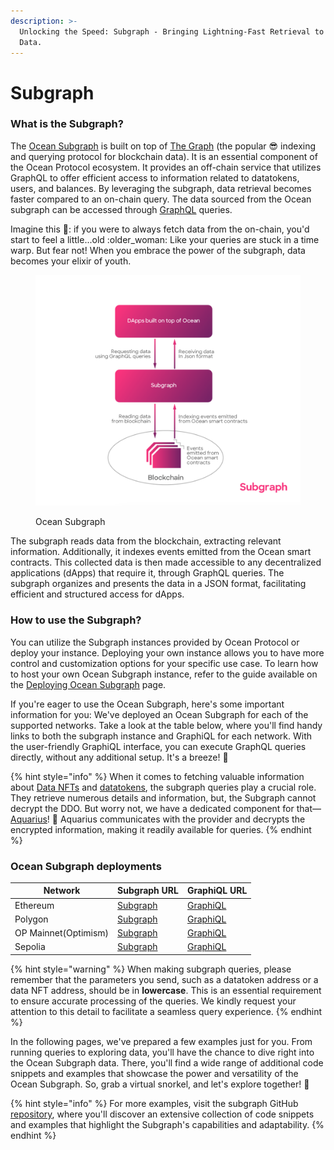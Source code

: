 ```yaml
---
description: >-
  Unlocking the Speed: Subgraph - Bringing Lightning-Fast Retrieval to On-Chain
  Data.
---
```


# Subgraph

### What is the Subgraph?

The [Ocean Subgraph](https://github.com/oceanprotocol/ocean-subgraph) is built on top of [The Graph](https://thegraph.com/) (the popular :sunglasses: indexing and querying protocol for blockchain data). It is an essential component of the Ocean Protocol ecosystem. It provides an off-chain service that utilizes GraphQL to offer efficient access to information related to datatokens, users, and balances. By leveraging the subgraph, data retrieval becomes faster compared to an on-chain query. The data sourced from the Ocean subgraph can be accessed through [GraphQL](https://graphql.org/learn/) queries.

Imagine this 💭: if you were to always fetch data from the on-chain, you'd start to feel a little...old :older\_woman: Like your queries are stuck in a time warp. But fear not! When you embrace the power of the subgraph, data becomes your elixir of youth.

<figure><img src="../../../.gitbook/assets/components/subgraph.png" alt=""><figcaption><p>Ocean Subgraph</p></figcaption></figure>

The subgraph reads data from the blockchain, extracting relevant information. Additionally, it indexes events emitted from the Ocean smart contracts. This collected data is then made accessible to any decentralized applications (dApps) that require it, through GraphQL queries. The subgraph organizes and presents the data in a JSON format, facilitating efficient and structured access for dApps.

### How to use the Subgraph?

You can utilize the Subgraph instances provided by Ocean Protocol or deploy your instance. Deploying your own instance allows you to have more control and customization options for your specific use case. To learn how to host your own Ocean Subgraph instance, refer to the guide available on the [Deploying Ocean Subgraph](../../../infrastructure/deploying-ocean-subgraph.md) page.

If you're eager to use the Ocean Subgraph, here's some important information for you: We've deployed an Ocean Subgraph for each of the supported networks. Take a look at the table below, where you'll find handy links to both the subgraph instance and GraphiQL for each network. With the user-friendly GraphiQL interface, you can execute GraphQL queries directly, without any additional setup. It's a breeze! :ocean:

{% hint style="info" %}
When it comes to fetching valuable information about [Data NFTs](../../contracts/data-nfts.md) and [datatokens](../../contracts/datatokens.md), the subgraph queries play a crucial role. They retrieve numerous details and information, but, the Subgraph cannot decrypt the DDO. But worry not, we have a dedicated component for that—[Aquarius](../aquarius/)! 🐬 Aquarius communicates with the provider and decrypts the encrypted information, making it readily available for queries.
{% endhint %}

### Ocean Subgraph deployments

| Network              | Subgraph URL                                               | GraphiQL URL                                                                                                   |
| -------------------- | ---------------------------------------------------------- | -------------------------------------------------------------------------------------------------------------- |
| Ethereum             | [Subgraph](https://v4.subgraph.mainnet.oceanprotocol.com)  | [GraphiQL](https://v4.subgraph.mainnet.oceanprotocol.com/subgraphs/name/oceanprotocol/ocean-subgraph/graphql)  |
| Polygon              | [Subgraph](https://v4.subgraph.polygon.oceanprotocol.com/) | [GraphiQL](https://v4.subgraph.polygon.oceanprotocol.com/subgraphs/name/oceanprotocol/ocean-subgraph/graphql)  |
| OP Mainnet(Optimism) | [Subgraph](https://v4.subgraph.optimism.oceanprotocol.com) | [GraphiQL](https://v4.subgraph.optimism.oceanprotocol.com/subgraphs/name/oceanprotocol/ocean-subgraph/graphql) |
| Sepolia              | [Subgraph](https://v4.subgraph.sepolia.oceanprotocol.com)  | [GraphiQL](https://v4.subgraph.sepolia.oceanprotocol.com/subgraphs/name/oceanprotocol/ocean-subgraph/graphql)  |

{% hint style="warning" %}
When making subgraph queries, please remember that the parameters you send, such as a datatoken address or a data NFT address, should be in **lowercase**. This is an essential requirement to ensure accurate processing of the queries. We kindly request your attention to this detail to facilitate a seamless query experience.
{% endhint %}

In the following pages, we've prepared a few examples just for you. From running queries to exploring data, you'll have the chance to dive right into the Ocean Subgraph data. There, you'll find a wide range of additional code snippets and examples that showcase the power and versatility of the Ocean Subgraph. So, grab a virtual snorkel, and let's explore together! 🤿

{% hint style="info" %}
For more examples, visit the subgraph GitHub [repository](https://github.com/oceanprotocol/ocean-subgraph), where you'll discover an extensive collection of code snippets and examples that highlight the Subgraph's capabilities and adaptability.
{% endhint %}

